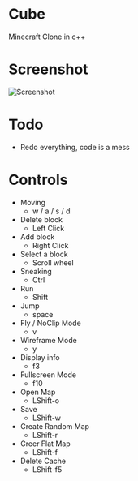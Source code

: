 # Cube
Minecraft Clone in c++

# Screenshot
![Screenshot](http://i.imgur.com/fc7oHRX.png)	

# Todo
- Redo everything, code is a mess

# Controls

- Moving           
	- w / a / s / d 
- Delete block     	 
	- Left Click    
- Add block        
	- Right Click   
- Select a block   	
	- Scroll wheel     
- Sneaking         	 
	- Ctrl          
- Run              	 
	- Shift         
- Jump             	 
	- space         
- Fly / NoClip Mode	 
	- v             
- Wireframe Mode   	 
	- y             
- Display info     	 
	- f3            
- Fullscreen Mode  	 
	- f10           
- Open Map         	
	- LShift-o      
- Save             	
	- LShift-w      
- Create Random Map	 
	- LShift-r      
- Creer Flat Map   	 
	- LShift-f      
- Delete Cache     	
	- LShift-f5     
